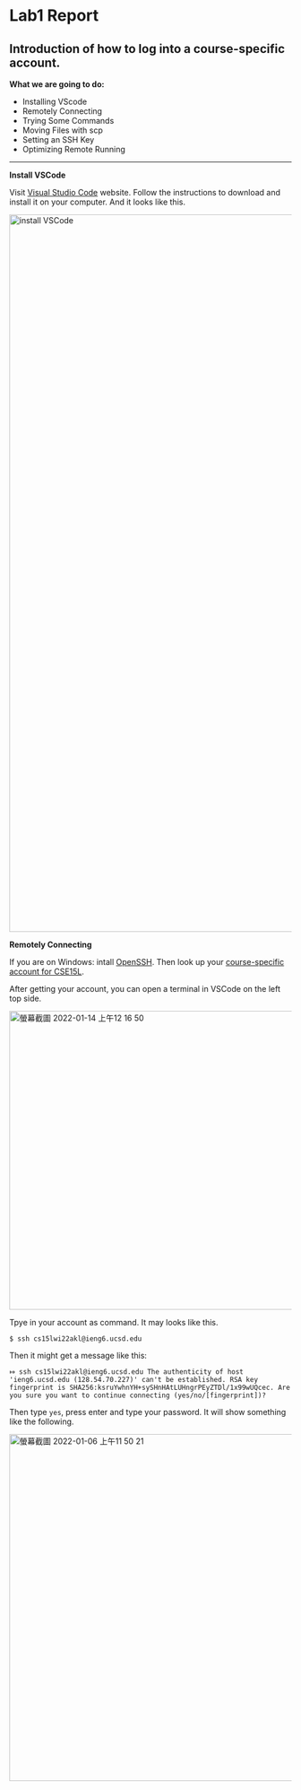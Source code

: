 
# Lab1 Report
## Introduction of how to log into a course-specific account.


**What we are going to do:**

* Installing VScode
* Remotely Connecting
* Trying Some Commands
* Moving Files with scp
* Setting an SSH Key
* Optimizing Remote Running

---
**Install VSCode**

Visit [Visual Studio Code](https://code.visualstudio.com/) website. Follow the instructions to download and install it on your computer. And it looks like this.

<img width="1280" alt="install VSCode" src="https://user-images.githubusercontent.com/97696711/149471270-fed275b5-a1d5-413f-8ac2-808859adfda3.png">

**Remotely Connecting**

If you are on Windows: intall [OpenSSH](https://docs.microsoft.com/en-us/windows-server/administration/openssh/openssh_install_firstuse). Then look up your [course-specific account for CSE15L](https://sdacs.ucsd.edu/~icc/index.php).

After getting your account, you can open a terminal in VSCode on the left top side.

<img width="533" alt="螢幕截圖 2022-01-14 上午12 16 50" src="https://user-images.githubusercontent.com/97696711/149474448-2da5783b-e8cb-4cc1-b5c8-001a06daa606.png">

Tpye in your account as command. It may looks like this.

`$ ssh cs15lwi22akl@ieng6.ucsd.edu`

Then it might get a message like this:

`⤇ ssh cs15lwi22akl@ieng6.ucsd.edu
The authenticity of host 'ieng6.ucsd.edu (128.54.70.227)' can't be established.
RSA key fingerprint is SHA256:ksruYwhnYH+sySHnHAtLUHngrPEyZTDl/1x99wUQcec.
Are you sure you want to continue connecting (yes/no/[fingerprint])?`

Then type `yes`, press enter and type your password. It will show something like the following.

<img width="619" alt="螢幕截圖 2022-01-06 上午11 50 21" src="https://user-images.githubusercontent.com/97696711/149476052-9d98e5aa-7611-4b44-b221-2d37764fd3ba.png">

